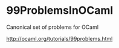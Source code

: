 99ProblemsInOCaml
=================

Canonical set of problems for OCaml

http://ocaml.org/tutorials/99problems.html
